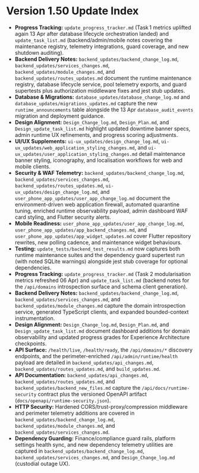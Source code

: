# Version 1.50 Update Index

- **Progress Tracking:** `update_progress_tracker.md` (Task 1 metrics uplifted again 13 Apr after database lifecycle orchestration landed) and `update_task_list.md` (backend/admin/mobile notes covering the maintenance registry, telemetry integrations, guard coverage, and new shutdown auditing).
- **Backend Delivery Notes:** `backend_updates/backend_change_log.md`, `backend_updates/services_changes.md`, `backend_updates/module_changes.md`, and `backend_updates/routes_updates.md` document the runtime maintenance registry, database lifecycle service, pool telemetry exports, and guard supertests plus authorization middleware fixes and jest stub updates.
- **Database & Migrations:** `database_updates/database_change_log.md` and `database_updates/migrations_updates.md` capture the new `runtime_announcements` table alongside the 13 Apr `database_audit_events` migration and deployment guidance.
- **Design Alignment:** `Design_Change_log.md`, `Design_Plan.md`, and `Design_update_task_list.md` highlight updated downtime banner specs, admin runtime UX refinements, and progress scoring adjustments.
- **UI/UX Supplements:** `ui-ux_updates/design_change_log.md`, `ui-ux_updates/web_application_styling_changes.md`, and `ui-ux_updates/user_application_styling_changes.md` detail maintenance banner styling, iconography, and localisation workflows for web and mobile clients.
- **Security & WAF Telemetry:** `backend_updates/backend_change_log.md`, `backend_updates/services_changes.md`, `backend_updates/routes_updates.md`, `ui-ux_updates/design_change_log.md`, and `user_phone_app_updates/user_app_change_log.md` document the environment-driven web application firewall, automated quarantine tuning, enriched runtime observability payload, admin dashboard WAF card styling, and Flutter security alerts.
- **Mobile Readiness:** `user_phone_app_updates/user_app_change_log.md`, `user_phone_app_updates/app_backend_changes.md`, and `user_phone_app_updates/app_widget_updates.md` cover Flutter repository rewrites, new polling cadence, and maintenance widget behaviours.
- **Testing:** `update_tests/backend_test_results.md` now captures both runtime maintenance suites and the dependency guard supertest run (with noted SQLite warnings) alongside jest stub coverage for optional dependencies.
- **Progress Tracking:** `update_progress_tracker.md` (Task 2 modularisation metrics refreshed 06 Apr) and `update_task_list.md` (backend notes for the `/api/domains` introspection surface and schema client generation).
- **Backend Delivery Notes:** `backend_updates/backend_change_log.md`, `backend_updates/services_changes.md`, and `backend_updates/module_changes.md` capture the domain introspection service, generated TypeScript clients, and expanded bounded-context instrumentation.
- **Design Alignment:** `Design_Change_log.md`, `Design_Plan.md`, and `Design_update_task_list.md` document dashboard additions for domain observability and updated progress grades for Experience Architecture checkpoints.
- **API Surface:** `/health/live`, `/health/ready`, the `/api/domains/*` discovery endpoints, and the perimeter-enriched `/api/admin/runtime/health` payload are detailed in `backend_updates/api_changes.md`, `backend_updates/routes_updates.md`, and `build_updates.md`.
- **API Documentation:** `backend_updates/api_changes.md`, `backend_updates/routes_updates.md`, and `backend_updates/backend_new_files.md` capture the `/api/docs/runtime-security` contract plus the versioned OpenAPI artifact (`docs/openapi/runtime-security.json`).
- **HTTP Security:** Hardened CORS/trust-proxy/compression middleware and perimeter telemetry additions are covered in `backend_updates/backend_change_log.md`, `backend_updates/module_changes.md`, and `backend_updates/services_changes.md`.
- **Dependency Guarding:** Finance/compliance guard rails, platform settings health sync, and new dependency telemetry utilities are captured in `backend_updates/backend_change_log.md`, `backend_updates/services_changes.md`, and `Design_Change_log.md` (custodial outage UX).
